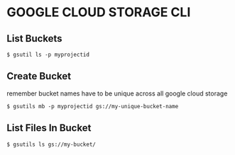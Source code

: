 # GOOGLE CLOUD STORAGE CLI

## List Buckets
```console
$ gsutil ls -p myprojectid
```

## Create Bucket
remember bucket names have to be unique across all google cloud storage
```console
$ gsutils mb -p myprojectid gs://my-unique-bucket-name
```

## List Files In Bucket
```console
$ gsutils ls gs://my-bucket/
```
